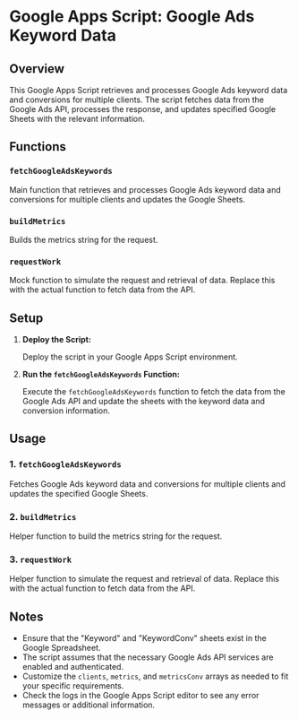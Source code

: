 # Google Apps Script: Google Ads Keyword Data

## Overview

This Google Apps Script retrieves and processes Google Ads keyword data and conversions for multiple clients. The script fetches data from the Google Ads API, processes the response, and updates specified Google Sheets with the relevant information.

## Functions

### `fetchGoogleAdsKeywords`

Main function that retrieves and processes Google Ads keyword data and conversions for multiple clients and updates the Google Sheets.

### `buildMetrics`

Builds the metrics string for the request.

### `requestWork`

Mock function to simulate the request and retrieval of data. Replace this with the actual function to fetch data from the API.

## Setup

1. **Deploy the Script:**

   Deploy the script in your Google Apps Script environment.

2. **Run the `fetchGoogleAdsKeywords` Function:**

   Execute the `fetchGoogleAdsKeywords` function to fetch the data from the Google Ads API and update the sheets with the keyword data and conversion information.

## Usage

### 1. `fetchGoogleAdsKeywords`

Fetches Google Ads keyword data and conversions for multiple clients and updates the specified Google Sheets.

### 2. `buildMetrics`

Helper function to build the metrics string for the request.

### 3. `requestWork`

Helper function to simulate the request and retrieval of data. Replace this with the actual function to fetch data from the API.

## Notes

- Ensure that the "Keyword" and "KeywordConv" sheets exist in the Google Spreadsheet.
- The script assumes that the necessary Google Ads API services are enabled and authenticated.
- Customize the `clients`, `metrics`, and `metricsConv` arrays as needed to fit your specific requirements.
- Check the logs in the Google Apps Script editor to see any error messages or additional information.
